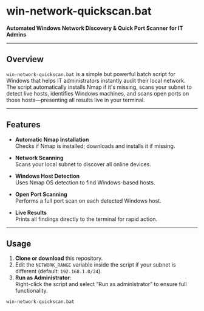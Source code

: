 # win-network-quickscan.bat

**Automated Windows Network Discovery & Quick Port Scanner for IT Admins**

---

## Overview

`win-network-quickscan.bat` is a simple but powerful batch script for Windows that helps IT administrators instantly audit their local network.  
The script automatically installs Nmap if it's missing, scans your subnet to detect live hosts, identifies Windows machines, and scans open ports on those hosts—presenting all results live in your terminal.

---

## Features

- **Automatic Nmap Installation**  
  Checks if Nmap is installed; downloads and installs it if missing.

- **Network Scanning**  
  Scans your local subnet to discover all online devices.

- **Windows Host Detection**  
  Uses Nmap OS detection to find Windows-based hosts.

- **Open Port Scanning**  
  Performs a full port scan on each detected Windows host.

- **Live Results**  
  Prints all findings directly to the terminal for rapid action.

---

## Usage

1. **Clone or download** this repository.
2. Edit the `NETWORK_RANGE` variable inside the script if your subnet is different (default: `192.168.1.0/24`).
3. **Run as Administrator**:  
   Right-click the script and select “Run as administrator” to ensure full functionality.

```cmd
win-network-quickscan.bat
